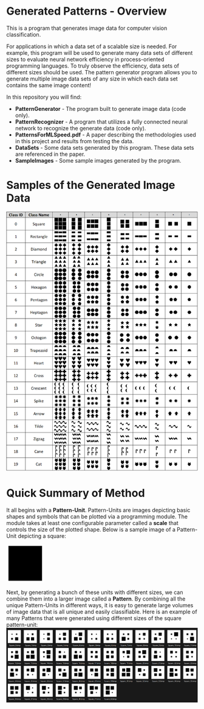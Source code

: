 # Generated Patterns - Overview
This is a program that generates image data for computer vision classification. 

For applications in which a data set of a scalable size is needed. For example, this program will be used to generate many data sets of different sizes to evaluate neural network efficiency in process-oriented programming languages. To truly observe the efficiency, data sets of different sizes should be used. The pattern generator program allows you to generate multiple image data sets of any size in which each data set contains the same image content! 

In this repository you will find:
 * **PatternGenerator** - The program built to generate image data (code only).
 * **PatternRecognizer** - A program that utilizes a fully connected neural network to recognize the generate data (code only).
 * **PatternsForMLSpeed.pdf** - A paper describing the methodologies used in this project and results from testing the data.
 * **DataSets** - Some data sets generated by this program. These data sets are referenced in the paper.
 * **SampleImages** - Some sample images generated by the program. 

# Samples of the Generated Image Data
![Sample images from the generated data set using all 20 programmed classes.](SampleImages/CompleteSampleData.png)

# Quick Summary of Method
It all begins with a **Pattern-Unit**. Pattern-Units are images depicting basic shapes and symbols that can be plotted via a programming module. The module takes at least one configurable parameter called a **scale** that controls the size of the plotted shape. Below is a sample image of a Pattern-Unit depicting a square:

<img src="SampleImages/square_unit.png" width=100 height=100>

Next, by generating a bunch of these units with different sizes, we can combine them into a larger image called a **Pattern**. By combining all the unique Pattern-Units in different ways, it is easy to generate large volumes of image data that is all unique and easily classifiable. Here is an example of many Patterns that were generated using different sizes of the square pattern-unit:
![Square Pattern-Unit](SampleImages/squares.png)
